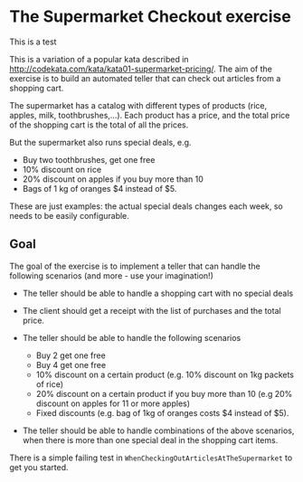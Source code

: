 # The Supermarket Checkout exercise

This is a test

This is a variation of a popular kata described in http://codekata.com/kata/kata01-supermarket-pricing/. The aim of the exercise is to build an automated teller that can check out articles from a shopping cart. 

The supermarket has a catalog with different types of products (rice, apples, milk, toothbrushes,...). Each product has a price, and the total price of the shopping cart is the total of all the prices.

But the supermarket also runs special deals, e.g.
 - Buy two toothbrushes, get one free
 - 10% discount on rice
 - 20% discount on apples if you buy more than 10
 - Bags of 1 kg of oranges $4 instead of $5.

These are just examples: the actual special deals changes each week, so needs to be easily configurable.

## Goal

The goal of the exercise is to implement a teller that can handle the following scenarios (and more - use your imagination!)

 - The teller should be able to handle a shopping cart with no special deals
 - The client should get a receipt with the list of purchases and the total price.
 - The teller should be able to handle the following scenarios
    - Buy 2 get one free
    - Buy 4 get one free
    - 10% discount on a certain product (e.g. 10% discount on 1kg packets of rice)
    - 20% discount on a certain product if you buy more than 10 (e.g 20% discount on apples for 11 or more apples)
    - Fixed discounts (e.g. bag of 1kg of oranges costs $4 instead of $5).
 
 - The teller should be able to handle combinations of the above scenarios, when there is more than one special deal in the shopping cart items.

There is a simple failing test in `WhenCheckingOutArticlesAtTheSupermarket` to get you started.

